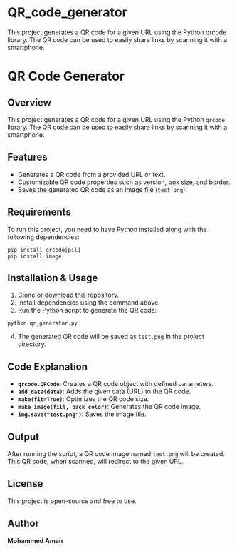 # QR_code_generator
This project generates a QR code for a given URL using the Python qrcode library. The QR code can be used to easily share links by scanning it with a smartphone.
# QR Code Generator

## Overview
This project generates a QR code for a given URL using the Python `qrcode` library. The QR code can be used to easily share links by scanning it with a smartphone.

## Features
- Generates a QR code from a provided URL or text.
- Customizable QR code properties such as version, box size, and border.
- Saves the generated QR code as an image file (`test.png`).

## Requirements
To run this project, you need to have Python installed along with the following dependencies:

```
pip install qrcode[pil]
pip install image
```

## Installation & Usage
1. Clone or download this repository.
2. Install dependencies using the command above.
3. Run the Python script to generate the QR code:

```
python qr_generator.py
```

4. The generated QR code will be saved as `test.png` in the project directory.

## Code Explanation

- **`qrcode.QRCode`**: Creates a QR code object with defined parameters.
- **`add_data(data)`**: Adds the given data (URL) to the QR code.
- **`make(fit=True)`**: Optimizes the QR code size.
- **`make_image(fill, back_color)`**: Generates the QR code image.
- **`img.save("test.png")`**: Saves the image file.

## Output
After running the script, a QR code image named `test.png` will be created. This QR code, when scanned, will redirect to the given URL.

## License
This project is open-source and free to use.

## Author
**Mohammed Aman**

